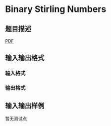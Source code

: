 # Binary Stirling Numbers

## 题目描述

[problemUrl]: https://uva.onlinejudge.org/index.php?option=com_onlinejudge&Itemid=8&category=246&page=show_problem&problem=3559

[PDF](https://uva.onlinejudge.org/external/11/p1118.pdf)

## 输入输出格式

### 输入格式

### 输出格式

## 输入输出样例

暂无测试点

